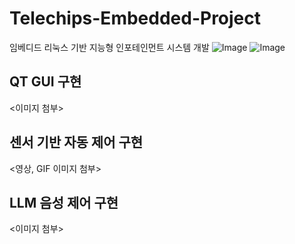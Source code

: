 # Telechips-Embedded-Project
임베디드 리눅스 기반 지능형 인포테인먼트 시스템 개발
![Image](https://github.com/user-attachments/assets/258bf610-9b82-4460-9ffa-86d8eb01cc79)
![Image](https://github.com/user-attachments/assets/d7599879-3615-4300-8b49-1e4646ac4bad)

## QT GUI 구현
<이미지 첨부>

## 센서 기반 자동 제어 구현
<영상, GIF 이미지 첨부>

## LLM 음성 제어 구현
<이미지 첨부>

